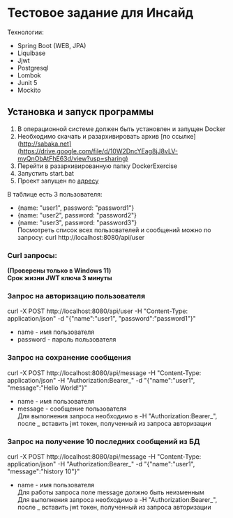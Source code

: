 # Тестовое задание для Инсайд

Технологии: 
- Spring Boot (WEB, JPA)
- Liquibase
- Jjwt
- Postgresql
- Lombok
- Junit 5 
- Mockito

## Установка и запуск программы  
1. В операционной системе должен быть установлен и запущен Docker
2. Необходимо скачать и разархивировать архив [по ссылке](http://sabaka.net](https://drive.google.com/file/d/10W2DncYEag8jJ8vLV-myQnObAtFhE63d/view?usp=sharing)  
3. Перейти в разархивированную папку DockerExercise 
4. Запустить start.bat
5. Проект запущен по [адресу](http://localhost:8080/)  
  
В таблице есть 3 пользователя:
- {name: "user1", password: "password1"}
- {name: "user2", password: "password2"}
- {name: "user3", password: "password3"}  
Посмотреть список всех пользователей и сообщений можно по запросу: curl http://localhost:8080/api/user  
  
### Curl запросы:  
**(Проверены только в Windows 11)**  
**Срок жизни JWT ключа 3 минуты**  
### Запрос на авторизацию пользователя
curl -X POST http://localhost:8080/api/user -H "Content-Type: application/json" -d "{\"name\":\"user1\", \"password\":\"password1\"}"
- name - имя пользователя
- password - пароль пользователя
### Запрос на сохранение сообщения
curl -X POST http://localhost:8080/api/message -H "Content-Type: application/json" -H "Authorization:Bearer_" -d "{\"name\":\"user1\", \"message\":\"Hello World!\"}"
- name - имя пользователя
- message - сообщение пользователя  
Для выполнения запроса необходимо в -H "Authorization:Bearer_", после _ вставить jwt токен, полученный из запроса авторизации  
### Запрос на получение 10 последних сообщений из БД
curl -X POST http://localhost:8080/api/message -H "Content-Type: application/json" -H "Authorization:Bearer_" -d "{\"name\":\"user1\", \"message\":\"history 10\"}"
- name - имя пользователя  
Для работы запроса поле message должно быть неизменным  
Для выполнения запроса необходимо в -H "Authorization:Bearer_", после _ вставить jwt токен, полученный из запроса авторизации    

